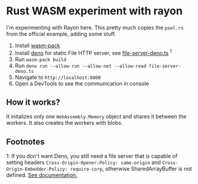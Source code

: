 # Rust WASM experiment with rayon

I'm experimenting with Rayon here. This pretty much copies the `pool.rs` from the official example, adding some stuff.

1. Install [wasm-pack](https://github.com/rustwasm/wasm-pack)
2. Install [deno](https://deno.land/) for static File HTTP server, see [file-server-deno.ts](./file-server-deno.ts) <sup>1</sup>
3. Run `wasm-pack build`
4. Run `deno run --allow-run --allow-net --allow-read file-server-deno.ts`
5. Navigate to `http://localhost:8000`
6. Open a DevTools to see the communication in console

## How it works?

It initalizes only *one* `WebAssembly.Memory` object and shares it between the workers. It also creates the workers with blobs.

## Footnotes

1: If you don't want Deno, you still need a file server that is capable of setting headers `Cross-Origin-Opener-Policy: same-origin` and `Cross-Origin-Embedder-Policy: require-corp`, otherwise SharedArrayBuffer is not defined. [See documentation.](https://developer.mozilla.org/en-US/docs/Web/JavaScript/Reference/Global_Objects/SharedArrayBuffer)